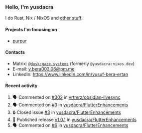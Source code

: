### Hello, I'm yusdacra

I do Rust, Nix / NixOS and [other stuff](https://gaze.systems/).

#### Projects I'm focusing on

- [purpur](https://github.com/harmony-development/purpur)

#### Contacts

- Matrix: [`@dusk:gaze.systems`](https://matrix.to/#/@dusk:gaze.systems) (formerly `@yusdacra:nixos.dev`)
- E-mail: y.bera003.06@pm.me
- LinkedIn: https://www.linkedin.com/in/yusuf-bera-ertan

#### Recent activity

<!--START_SECTION:activity-->
1. 🗣 Commented on [#302](https://github.com/vrtmrz/obsidian-livesync/issues/302#issuecomment-1794086659) in [vrtmrz/obsidian-livesync](https://github.com/vrtmrz/obsidian-livesync)
2. 🗣 Commented on [#3](https://github.com/yusdacra/FlutterEnhancements/issues/3#issuecomment-1793599931) in [yusdacra/FlutterEnhancements](https://github.com/yusdacra/FlutterEnhancements)
3. 🔒 Closed issue [#3](https://github.com/yusdacra/FlutterEnhancements/issues/3) in [yusdacra/FlutterEnhancements](https://github.com/yusdacra/FlutterEnhancements)
4. 🚀 Published release [v1.0.1](https://github.com/yusdacra/FlutterEnhancements/releases/tag/v1.0.1) in [yusdacra/FlutterEnhancements](https://github.com/yusdacra/FlutterEnhancements)
5. 🗣 Commented on [#6](https://github.com/yusdacra/FlutterEnhancements/pull/6#issuecomment-1785548478) in [yusdacra/FlutterEnhancements](https://github.com/yusdacra/FlutterEnhancements)
<!--END_SECTION:activity-->
